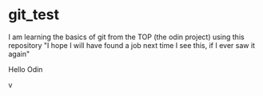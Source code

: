 # git\_test

I am learning the basics of git from the TOP (the odin project) using this repository "I hope I will have found a job next time I see this, if I ever saw it again"

Hello Odin



v

